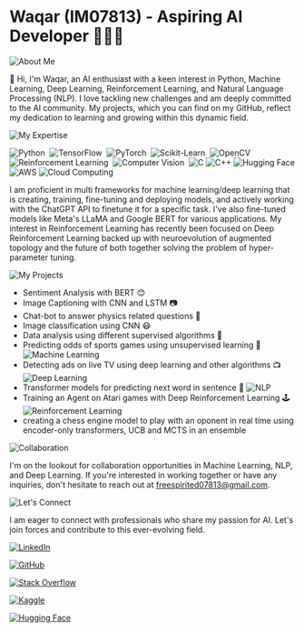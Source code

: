 # Waqar (IM07813) - Aspiring AI Developer 👨‍💻🤖

![About Me](https://img.shields.io/badge/About%20Me-blue?style=for-the-badge&logo=github&logoColor=white)


👋 Hi, I'm Waqar, an AI enthusiast with a keen interest in Python, Machine Learning, Deep Learning, Reinforcement Learning, and Natural Language Processing (NLP). I love tackling new challenges and am deeply committed to the AI community. My projects, which you can find on my GitHub, reflect my dedication to learning and growing within this dynamic field.

![My Expertise](https://img.shields.io/badge/My%20Expertise-green?style=for-the-badge&logo=github&logoColor=white)



![Python](https://skillicons.dev/icons?i=python)&nbsp;
![TensorFlow](https://skillicons.dev/icons?i=tensorflow)&nbsp;
![PyTorch](https://skillicons.dev/icons?i=pytorch)&nbsp;
![Scikit-Learn](https://skillicons.dev/icons?i=scikitlearn)&nbsp;
![OpenCV](https://skillicons.dev/icons?i=opencv)&nbsp;
![Reinforcement Learning](https://skillicons.dev/icons?i=ai)&nbsp;
![Computer Vision](https://skillicons.dev/icons?i=opencv)&nbsp;
![C](https://img.shields.io/badge/C-00599C?style=for-the-badge&logo=c&logoColor=white)
![C++](https://img.shields.io/badge/C%2B%2B-00599C?style=for-the-badge&logo=c%2B%2B&logoColor=white)
![Hugging Face](https://img.shields.io/badge/Hugging%20Face-E68AFF?style=for-the-badge&logo=huggingface&logoColor=white)
![AWS](https://img.shields.io/badge/AWS-232F3E?style=for-the-badge&logo=amazon-aws&logoColor=white)
![Cloud Computing](https://img.shields.io/badge/Cloud-Computing-blue?style=for-the-badge&logo=cloudsmith&logoColor=white)



I am proficient in multi frameworks for machine learning/deep learning that is creating, training, fine-tuning and deploying models, and actively working with the ChatGPT API to finetune it for a specific task. I've also fine-tuned models like Meta's LLaMA and Google BERT for various applications. My interest in Reinforcement Learning has recently been focused on Deep Reinforcement Learning backed up with neuroevolution of augmented topology and the future of both together solving the problem of hyper-parameter tuning. 

![My Projects](https://img.shields.io/badge/My%20Projects-orange?style=for-the-badge&logo=github&logoColor=white)


- Sentiment Analysis with BERT 😊
- Image Captioning with CNN and LSTM 📷
- Chat-bot to answer physics related questions 📝
- Image classification using CNN 😷
- Data analysis using different supervised algorithms 🎥
- Predicting odds of sports games using unsupervised learning 🏈 ![Machine Learning](https://skillicons.dev/icons?i=ml)&nbsp;
- Detecting ads on live TV using deep learning and other algorithms 📺 ![Deep Learning](https://skillicons.dev/icons?i=dl)&nbsp;
- Transformer models for predicting next word in sentence 📖 ![NLP](https://skillicons.dev/icons?i=nlp)&nbsp;
- Training an Agent on Atari games with Deep Reinforcement Learning 🕹️ ![Reinforcement Learning](https://skillicons.dev/icons?i=ai)&nbsp;
- creating a chess engine model to play with an oponent in real time using encoder-only transformers, UCB and MCTS in an ensemble



![Collaboration](https://img.shields.io/badge/Collaboration-blue?style=for-the-badge&logo=github&logoColor=white)

I'm on the lookout for collaboration opportunities in Machine Learning, NLP, and Deep Learning. If you're interested in working together or have any inquiries, don't hesitate to reach out at freespirited07813@gmail.com.

![Let's Connect](https://img.shields.io/badge/Let's%20Connect-red?style=for-the-badge&logo=github&logoColor=white)

I am eager to connect with professionals who share my passion for AI. Let's join forces and contribute to this ever-evolving field.

[![LinkedIn](https://img.shields.io/badge/LinkedIn-Waqar_Ahmed-blue?style=flat-square&logo=linkedin)](https://www.linkedin.com/in/waqar-ahmed-a31310258/)


[![GitHub](https://img.shields.io/badge/GitHub-IM07813-blue?style=flat-square&logo=github)](https://github.com/IM07813)


[![Stack Overflow](https://img.shields.io/badge/Stack%20Overflow-Waqar-orange?style=flat-square&logo=stackoverflow)](https://stackoverflow.com/users/20765829/waqar)


[![Kaggle](https://img.shields.io/badge/Kaggle-IM07813-blue?style=flat-square&logo=kaggle)](https://www.kaggle.com/im07813)


[![Hugging Face](https://img.shields.io/badge/Hugging%20Face-Waqar07813-orange?style=flat-square&logo=huggingface)](https://huggingface.co/Waqar07813)




